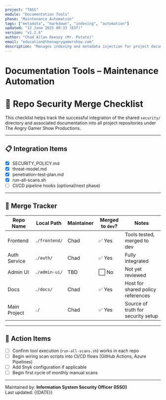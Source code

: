 ```yaml
---
project: "TAGS"
module: "Documentation Tools"
phase: "Maintenance Automation"
tags: ["metadata", "markdown", "indexing", "automation"]
updated: "12 June 2025 09:33 (EST)"
version: "v1.2.6"
author: "Chad Allan Reesey (Mr. Potato)"
email: "education@thenagrygamershow.com"
description: "Manages indexing and metadata injection for project documentation."
---
```


# Documentation Tools – Maintenance Automation
# 🔀 Repo Security Merge Checklist

This checklist helps track the successful integration of the shared `security/` directory and associated documentation into all project repositories under The Angry Gamer Show Productions.

---

## 📋 Integration Items

- [x] SECURITY_POLICY.md
- [x] threat-model.md
- [x] penetration-test-plan.md
- [x] run-all-scans.sh
- [ ] CI/CD pipeline hooks (optional/next phase)

---

## 📁 Merge Tracker

| Repo Name     | Local Path       | Maintainer   | Merged to `dev`? | Notes                             |
|---------------|------------------|--------------|-------------------|------------------------------------|
| Frontend      | `./frontend/`    | Chad         | ✅ Yes             | Tools tested, merged to dev        |
| Auth Service  | `./auth/`        | Chad         | ✅ Yes             | Fully integrated                   |
| Admin UI      | `./admin-ui/`    | TBD          | ⬜ No              | Not yet reviewed                   |
| Docs          | `./docs/`        | Chad         | ✅ Yes             | Host for shared policy references  |
| Main Project  | `./`             | Chad         | ✅ Yes             | Source of truth for security setup |

---

## 📝 Action Items

- [ ] Confirm tool execution (`run-all-scans.sh`) works in each repo
- [ ] Begin wiring scan scripts into CI/CD flows (GitHub Actions, Azure Pipelines)
- [ ] Add Snyk configuration if applicable
- [ ] Begin first cycle of monthly manual scans

---

Maintained by: **Information System Security Officer (ISSO)**  
Last updated: {{DATE}}
